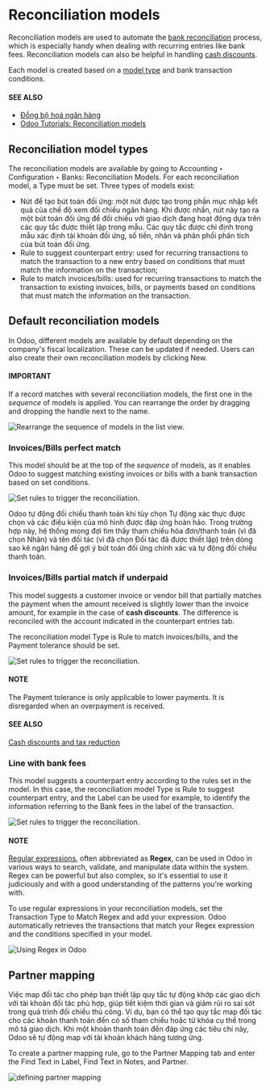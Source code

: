 # Reconciliation models

Reconciliation models are used to automate the [bank reconciliation](reconciliation.md) process,
which is especially handy when dealing with recurring entries like bank fees. Reconciliation models
can also be helpful in handling [cash discounts](../customer_invoices/cash_discounts.md).

Each model is created based on a [model type](#models-type) and bank transaction
conditions.

#### SEE ALSO
- [Đồng bộ hoá ngân hàng](bank_synchronization.md)
- [Odoo Tutorials: Reconciliation models](https://www.odoo.com/slides/slide/reconciliation-models-1841?fullscreen=1)

<a id="models-type"></a>

## Reconciliation model types

The reconciliation models are available by going to Accounting ‣ Configuration
‣ Banks: Reconciliation Models. For each reconciliation model, a Type must be set.
Three types of models exist:

- Nút để tạo bút toán đối ứng: một nút được tạo trong phần mục nhập kết quả của chế độ xem đối chiếu ngân hàng. Khi được nhấn, nút này tạo ra một bút toán đối ứng để đối chiếu với giao dịch đang hoạt động dựa trên các quy tắc được thiết lập trong mẫu. Các quy tắc được chỉ định trong mẫu xác định tài khoản đối ứng, số tiền, nhãn và phân phối phân tích của bút toán đối ứng.
- Rule to suggest counterpart entry: used for recurring transactions to match the
  transaction to a new entry based on conditions that must match the information on the transaction;
- Rule to match invoices/bills: used for recurring transactions to match the transaction
  to existing invoices, bills, or payments based on conditions that must match the information on
  the transaction.

## Default reconciliation models

In Odoo, different models are available by default depending on the company's fiscal localization.
These can be updated if needed. Users can also create their own reconciliation models by clicking
New.

#### IMPORTANT
If a record matches with several reconciliation models, the first one in the *sequence* of models
is applied. You can rearrange the order by dragging and dropping the handle next to the name.

![Rearrange the sequence of models in the list view.](applications/finance/accounting/bank/reconciliation_models/list-view.png)

### Invoices/Bills perfect match

This model should be at the top of the *sequence* of models, as it enables Odoo to suggest matching
existing invoices or bills with a bank transaction based on set conditions.

![Set rules to trigger the reconciliation.](applications/finance/accounting/bank/reconciliation_models/invoices-bills-perfect-match.png)

Odoo tự động đối chiếu thanh toán khi tùy chọn Tự động xác thực được chọn và các điều kiện của mô hình được đáp ứng hoàn hảo. Trong trường hợp này, hệ thống mong đợi tìm thấy tham chiếu hóa đơn/thanh toán (vì đã chọn Nhãn) và tên đối tác (vì đã chọn Đối tác đã được thiết lập) trên dòng sao kê ngân hàng để gợi ý bút toán đối ứng chính xác và tự động đối chiếu thanh toán.

### Invoices/Bills partial match if underpaid

This model suggests a customer invoice or vendor bill that partially matches the payment when the
amount received is slightly lower than the invoice amount, for example in the case of
**cash discounts**. The difference is reconciled with the account indicated in the
counterpart entries tab.

The reconciliation model Type is Rule to match invoices/bills, and the
Payment tolerance should be set.

![Set rules to trigger the reconciliation.](applications/finance/accounting/bank/reconciliation_models/partial-match.png)

#### NOTE
The Payment tolerance is only applicable to lower payments. It is disregarded when an
overpayment is received.

#### SEE ALSO
[Cash discounts and tax reduction](../customer_invoices/cash_discounts.md)

### Line with bank fees

This model suggests a counterpart entry according to the rules set in the model. In this case, the
reconciliation model Type is Rule to suggest counterpart entry, and the
Label can be used for example, to identify the information referring to the
Bank fees in the label of the transaction.

![Set rules to trigger the reconciliation.](applications/finance/accounting/bank/reconciliation_models/bank-fees.png)

#### NOTE
[Regular expressions](https://regexone.com/), often abbreviated as **Regex**, can be used in
Odoo in various ways to search, validate, and manipulate data within the system. Regex can be
powerful but also complex, so it's essential to use it judiciously and with a good understanding
of the patterns you're working with.

To use regular expressions in your reconciliation models, set the Transaction Type
to Match Regex and add your expression. Odoo automatically retrieves the
transactions that match your Regex expression and the conditions specified in your model.

![Using Regex in Odoo](applications/finance/accounting/bank/reconciliation_models/regex.png)

## Partner mapping

Việc map đối tác cho phép bạn thiết lập quy tắc tự động khớp các giao dịch với tài khoản đối tác phù hợp, giúp tiết kiệm thời gian và giảm rủi ro sai sót trong quá trình đối chiếu thủ công. Ví dụ, bạn có thể tạo quy tắc map đối tác cho các khoản thanh toán đến có số tham chiếu hoặc từ khóa cụ thể trong mô tả giao dịch. Khi một khoản thanh toán đến đáp ứng các tiêu chí này, Odoo sẽ tự động map với tài khoản khách hàng tương ứng.

To create a partner mapping rule, go to the Partner Mapping tab and enter the
Find Text in Label, Find Text in Notes, and Partner.

![defining partner mapping](applications/finance/accounting/bank/reconciliation_models/partner-mapping.png)
